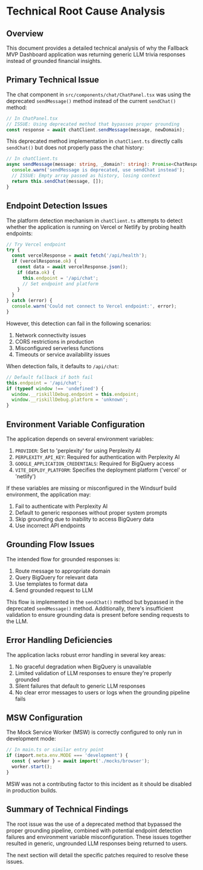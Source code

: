 # Technical Root Cause Analysis

## Overview

This document provides a detailed technical analysis of why the Fallback MVP Dashboard application was returning generic LLM trivia responses instead of grounded financial insights.

## Primary Technical Issue

The chat component in `src/components/chat/ChatPanel.tsx` was using the deprecated `sendMessage()` method instead of the current `sendChat()` method:

```typescript
// In ChatPanel.tsx
// ISSUE: Using deprecated method that bypasses proper grounding
const response = await chatClient.sendMessage(message, newDomain);
```

This deprecated method implementation in `chatClient.ts` directly calls `sendChat()` but does not properly pass the chat history:

```typescript
// In chatClient.ts
async sendMessage(message: string, _domain?: string): Promise<ChatResponse> {
  console.warn('sendMessage is deprecated, use sendChat instead');
  // ISSUE: Empty array passed as history, losing context
  return this.sendChat(message, []);
}
```

## Endpoint Detection Issues

The platform detection mechanism in `chatClient.ts` attempts to detect whether the application is running on Vercel or Netlify by probing health endpoints:

```typescript
// Try Vercel endpoint
try {
  const vercelResponse = await fetch('/api/health');
  if (vercelResponse.ok) {
    const data = await vercelResponse.json();
    if (data.ok) {
      this.endpoint = '/api/chat';
      // Set endpoint and platform
    }
  }
} catch (error) {
  console.warn('Could not connect to Vercel endpoint:', error);
}
```

However, this detection can fail in the following scenarios:
1. Network connectivity issues
2. CORS restrictions in production
3. Misconfigured serverless functions
4. Timeouts or service availability issues

When detection fails, it defaults to `/api/chat`:

```typescript
// Default fallback if both fail
this.endpoint = '/api/chat';
if (typeof window !== 'undefined') {
  window.__riskillDebug.endpoint = this.endpoint;
  window.__riskillDebug.platform = 'unknown';
}
```

## Environment Variable Configuration

The application depends on several environment variables:

1. `PROVIDER`: Set to 'perplexity' for using Perplexity AI
2. `PERPLEXITY_API_KEY`: Required for authentication with Perplexity AI
3. `GOOGLE_APPLICATION_CREDENTIALS`: Required for BigQuery access
4. `VITE_DEPLOY_PLATFORM`: Specifies the deployment platform ('vercel' or 'netlify')

If these variables are missing or misconfigured in the Windsurf build environment, the application may:
1. Fail to authenticate with Perplexity AI
2. Default to generic responses without proper system prompts
3. Skip grounding due to inability to access BigQuery data
4. Use incorrect API endpoints

## Grounding Flow Issues

The intended flow for grounded responses is:
1. Route message to appropriate domain
2. Query BigQuery for relevant data
3. Use templates to format data
4. Send grounded request to LLM

This flow is implemented in the `sendChat()` method but bypassed in the deprecated `sendMessage()` method. Additionally, there's insufficient validation to ensure grounding data is present before sending requests to the LLM.

## Error Handling Deficiencies

The application lacks robust error handling in several key areas:

1. No graceful degradation when BigQuery is unavailable
2. Limited validation of LLM responses to ensure they're properly grounded
3. Silent failures that default to generic LLM responses
4. No clear error messages to users or logs when the grounding pipeline fails

## MSW Configuration

The Mock Service Worker (MSW) is correctly configured to only run in development mode:

```typescript
// In main.ts or similar entry point
if (import.meta.env.MODE === 'development') {
  const { worker } = await import('./mocks/browser');
  worker.start();
}
```

MSW was not a contributing factor to this incident as it should be disabled in production builds.

## Summary of Technical Findings

The root issue was the use of a deprecated method that bypassed the proper grounding pipeline, combined with potential endpoint detection failures and environment variable misconfiguration. These issues together resulted in generic, ungrounded LLM responses being returned to users.

The next section will detail the specific patches required to resolve these issues.
